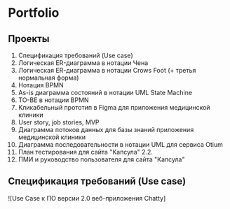# Portfolio
## Проекты
1. Спецификация требований (Use case)
2. Логическая ER-диаграмма в нотации Чена
3. Логическая ER-диаграмма в нотации Crows Foot (+ третья нормальная форма)
4. Нотация BPMN 
5. As-is диаграмма состояний в нотации UML State Machine 
6. TO-BE в нотации BPMN 
7. Кликабельный прототип в Figma для приложения медицинской клиники
8. User story, job stories, MVP
9. Диаграмма потоков данных для базы знаний приложения медицинской клиники
10. Диаграмма последовательности в нотации UML для сервиса Otium
11. План тестирования для сайта "Капсула" 2.2.
12. ПМИ и руководство пользователя для сайта "Капсула"
## Спецификация требований (Use case)
![Use Case к ПО версии 2.0 веб-приложения Chatty]